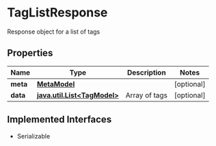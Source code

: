 

# TagListResponse

Response object for a list of tags

## Properties

Name | Type | Description | Notes
------------ | ------------- | ------------- | -------------
**meta** | [**MetaModel**](MetaModel.md) |  |  [optional]
**data** | [**java.util.List&lt;TagModel&gt;**](TagModel.md) | Array of tags |  [optional]


## Implemented Interfaces

* Serializable


